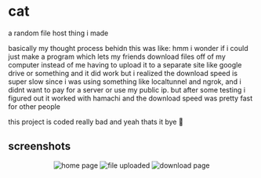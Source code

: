 # cat
a random file host thing i made

basically my thought process behidn this was like:
hmm i wonder if i could just make a program which lets my friends download files off of my computer instead of me having to upload it to a separate site like google drive or something
and it did work but i realized the download speed is super slow since i was using something like localtunnel and ngrok, and i didnt want to pay for a server or use my public ip.
but after some testing i figured out it worked with hamachi and the download speed was pretty fast for other people

this project is coded really bad and yeah thats it bye 👋

## screenshots
<p align="center">
 <img src="https://github.com/user-attachments/assets/d1ba0b75-cf1c-44bc-9637-7848d303ca01" alt="home page">
 <img src="https://github.com/user-attachments/assets/f6478562-0786-4506-b4c5-8995ae15c5c9" alt="file uploaded">
 <img src="https://github.com/user-attachments/assets/5bc83fd6-8d76-4b31-9190-cfe5d0564a93" alt="download page">
</p>
